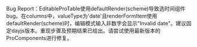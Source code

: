 Bug Report：EditableProTable使用defaultRender(scheme)导致选时间组件bug。在columns中，valueType为'date'且renderFormItem使用defaultRender(scheme)时，编辑模式输入非数字会显示"Invalid date"。建议固定dayjs版本。重现步骤及预期结果已给出。请尝试使用最新版本的ProComponents进行修复。
